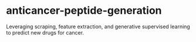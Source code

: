 # anticancer-peptide-generation
Leveraging scraping, feature extraction, and generative supervised learning to predict new drugs for cancer. 
